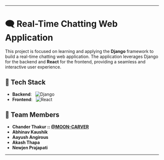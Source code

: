 
---

# 🗨️ Real-Time Chatting Web Application

This project is focused on learning and applying the **Django** framework to build a real-time chatting web application. The application leverages Django for the backend and **React** for the frontend, providing a seamless and interactive user experience.

## 🚀 Tech Stack

- **Backend**: &nbsp; ![Django](https://img.shields.io/badge/Django-092E20?style=for-the-badge&logo=django&logoColor=white)
- **Frontend**: &nbsp; ![React](https://img.shields.io/badge/React-20232A?style=for-the-badge&logo=react&logoColor=61DAFB)

## 👥 Team Members

- **Chander Thakur :: [@MOON-CARVER](https://github.com/MOON-CARVER)**
- **Abhinav Kaushik**
- **Aayush Angirous**
- **Akash Thapa**
- **Newjen Prajapati**

---




